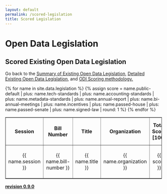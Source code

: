 ```yaml
---
layout: default
permalink: /scored-legislation
title: Scored Legislation
---
```


# Open Data Legislation
## Scored Existing Open Data Legislation
Go back to the <a target="_blank" href="/legislation">Summary of Existing Open Data Legislation</a>, <a target="_blank" href="/detailed-legislation">Detailed Existing Open Data Legislation</a>, and <a target="_blank" href="/scoring">ODI Scoring methodology.</a>
<table cellpadding="10" border="1">
	<tr>
		<th>Session</th>
		<th>Bill Number</th>
		<th>Title</th>
		<th>Organization</th>
		<th>Total Score [100]</th>
		<th>Score Public Default</th>
		<th>Score Tech Standards</th>
		<th>Score Accounting Standards</th>
		<th>Score Metadata Standards</th>
		<th>Score Annual Report</th>
		<th>Score Bi-Annual Report</th>
		<th>Score Incentives</th>
		<th>Score Passed House</th>
		<th>Score Passed Senate</th>
		<th>Score Signed Law</th>
	</tr>
{% for name in site.data.legislation %}
{% assign score = name.public-default | plus: name.tech-standards | plus: name.accounting-standards | plus: name.metadata-standards | plus: name.annual-report | plus: name.bi-annual-meetings | plus: name.incentives | plus: name.passed-house | plus: name.passed-senate | plus: name.signed-law | round: 1 %}
  <tr>
  	<td class="tablecolumn"  align="center">{{ name.session }}</td>
  	<td class="tablecolumn"  align="center">{{ name.bill-number }}</td>
  	<td class="tablecolumn largetablecolumn"  align="center">{{ name.title }}</td>
  	<td class="tablecolumn"  align="center">{{ name.organization }}</td>
  	<td class="tablecolumn"  align="center">{{ score }}</td>
  	<td class="tablecolumn"  align="center">{{ name.public-default }}</td>
  	<td class="tablecolumn"  align="center">{{ name.tech-standards }}</td>
  	<td class="tablecolumn"  align="center">{{ name.accounting-standards }}</td>
  	<td class="tablecolumn"  align="center">{{ name.metadata-standards }}</td>
  	<td class="tablecolumn"  align="center">{{ name.annual-report }}</td>
  	<td class="tablecolumn"  align="center">{{ name.bi-annual-meetings }}</td>
  	<td class="tablecolumn"  align="center">{{ name.incentives }}</td>
  	<td class="tablecolumn"  align="center">{{ name.passed-house }}</td>
  	<td class="tablecolumn"  align="center">{{ name.passed-senate }}</td>
  	<td class="tablecolumn"  align="center">{{ name.signed-law }}</td>
  </tr>
{% endfor %}
</table>

**<a target="_blank" href="https://github.com/opendatainitiative/opendatalegislation/tree/0.9.0">revision 0.9.0</a>**
